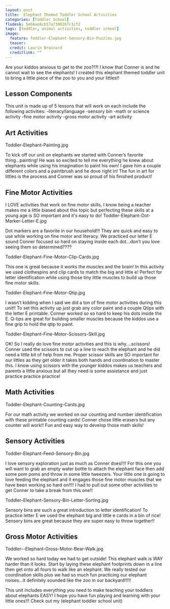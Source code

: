 ```yaml
---
layout: post
title:  Elephant Themed Toddler School Activities
categories: [Toddler School]
flodesk: 5e6bae8cb57a7300267c1cf2
tags: [toddler, animal activities, toddler school]
image:
  feature: Toddler-Elephant-Sensory-Bin-Puzzles.jpg
  teaser: 
  credit: Laurin Brainard
  creditlink: ""
---
```

Are your kiddos anxious to get to the zoo?!?! I know that Conner is and he cannot wait to see the elephants! I created this elephant themed toddler unit to bring a little piece of the zoo to you and your littles!! 

## Lesson Components

This unit is made up of 5 lessons that will work on each include the following activities:
-literacy/language
-sensory bin
-math or science activity
-fine motor activity
-gross motor activity
-art activity

## Art Activities 

Toddler-Elephant-Painting.jpg

To kick off our unit on elephants we started with Conner’s favorite thing...painting! He was so excited to tell me everything he knew about elephants while using his imagination to paint his own! I gave him a couple different colors and a paintbrush and he dove right in! The fun in art for littles is the process and Conner was so proud of his finished product! 

## Fine Motor Activities

I LOVE activities that work on fine motor skills, I know being a teacher makes me a little biased about this topic but perfecting these skills at a young age is SO important and it's easy to do!
Toddler-Elephant-Dot-Marker-Letter-E.jpg

Dot markers are a favorite in our household!!! They are quick and easy to use while working on fine motor and literacy. We practiced our letter E sound  Conner focused so hard on staying inside each dot...don’t you love seeing them so determined???? 

Toddler-Elephant-Fine-Motor-Clip-Cards.jpg

This one is great because it works the muscles and the brain! In this activity we used clothespins and clip cards to match the big and little e! Perfect for letter identification while using those tiny little muscles to build up those fine motor skills. 

Toddler-Elephant-Fine-Motor-Qtip.jpg

I wasn’t kidding when I said we did a ton of fine motor activities during this unit!! To set this activity up just grab any color paint and a couple Qtips with the letter E printable. Conner worked so so hard to keep his dots inside the E. Q-tips are great for building smaller muscles because the kiddos use a fine grip to hold the qtip to paint. 

Toddler-Elephant-Fine-Motor-Scissors-Skill.jpg

OK! So I really do love fine motor activities and this is why....scissors! Conner used the scissors to cut up a line to reach the elephant and he did need a little bit of help from me.
Proper scissor skills are SO important for our littles as they get older it takes both hands and coordination to master this. I know using scissors with the younger kiddos makes us teachers and parents a little anxious but all they need is some assistance and just practice practice practice!  

## Math Activities 

Toddler-Elephant-Counting-Cards.jpg

For our math activity we worked on our counting and number identification with these printable counting cards! Conner chose little erasers but any counter will work!! Fun and easy way to develop those math skills!

## Sensory Activities 

Toddler-Elephant-Feed-Sensory-Bin.jpg

I love sensory exploration just as much as Conner does!!!! For this one you will want to grab an empty water bottle to attach the elephant face then add some pom poms and throw in some little tweezers. Your little one is going to love feeding the elephant and it engages those fine motor muscles that we have been working so hard on!!!! I had to pull out some other activities to get Conner to take a break from this one!! 

Toddler-Elephant-Sensory-Bin-Letter-Sorting.jpg

Sensory bins are such a great introduction to letter identification! To practice letter E we used the elephant big and little e cards in a bin of rice! Sensory bins are great because they are super easy to throw together!!

## Gross Motor Activities 

Toddler--Elephant-Gross-Motor-Bear-Walk.jpg

We worked so hard today we had to get outside! This elephant walk is WAY harder than it looks. Start by laying these elephant footprints down in a line then get onto all fours to walk like an elephant. We really tested our coordination skills plus we had so much fun practicing our elephant noises...it definitely sounded like the zoo in our backyard!!!!!

This unit includes everything you need to make teaching your toddlers about elephants EASY! I hope you have fun playing and learning with your little ones!!! Check out my (elephant toddler school unit)
